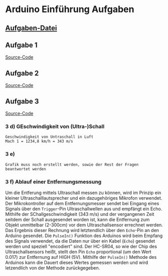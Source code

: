 # Arduino Einführung Aufgaben

## [Aufgaben-Datei](https://moodle.hsnr.de/pluginfile.php/640276/mod_resource/content/1/Anleitung_Kennenlernprojekte_WS2021_V3.pdf)

## Aufgabe 1

[Source-Code](https://git.ide3.de/universumgames/esp/-/tags/First-Task)

## Aufgabe 2

[Source-Code](https://git.ide3.de/universumgames/esp/-/tags/Second-Task)

## Aufgabe 3

[Source-Code](https://git.ide3.de/universumgames/esp/-/tags/Third-Task)

### 3 d) GEschwindigkeit von (Ultra-)Schall
    Geschwindigkeit von Untraschall in Luft
    Mach 1 = 1234,8 km/h = 343 m/s

### 3 e)
    Grafik muss noch erstellt werden, sowie der Rest der Fragen beantwortet werden

### 3 f) Ablauf einer Entfernungsmessung
Um die Entferung mittels Ultraschall messen zu können, wird im Prinzip ein kleiner Ultraschalllautsprecher und ein dazugehöriges Mikrofon verwendet. Der Mikrokontroller auf dem Entfernungsmesser sendet bei Eingang eines Signals über den `Trigger`-Pin Ultraschallwellen aus und empfängt ein Echo. Mithilfe der SChallgeschwindigkeit (343 m/s) und der vergangenen Zeit seitdem der Schall ausgesendet worden ist, kann die Entfernung zum Objekt unmittelbar (2-300cm) vor dem Ultraschallsensor errechnet werden. Das Ergebnis dieser Rechnung wird letztendlich über den `Echo`-Pin an den Arduino gesendet. Die `PulseIn()` Funktion des Arduinos wird beim Empfang des Signals verwendet, da die Daten nur über ein Kabel (`Echo`) gesendet werden und speziell "encodiert" sind. Der HC-SR04, so wie der Chip des Ultraschallsensors heißt, stellt den Pin `Echo` proportional (um den Wert 0.017) zur Entfernung auf HIGH (5V). Mithilfe der `PulseIn()` Methode des Arduinos kann die Dauert dieses Wertes gemessen werden und wird letzendlich von der Methode zurückgegeben.
